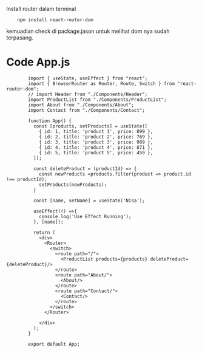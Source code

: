 Install router dalam terminal

        npm install react-router-dom

kemuadian check di package.jason untuk melihat dom nya sudah terpasang.

# Code App.js

            import { useState, useEffect } from "react";
            import { BrowserRouter as Router, Route, Switch } from "react-router-dom";
            // import Header from "./Components/Header";
            import ProductList from "./Components/ProductList";
            import About from "./Components/About";
            import Contact from "./Components/Contact";

            function App() {
              const [products, setProducts] = useState([
                { id: 1, title: 'product 1', price: 899 },
                { id: 2, title: 'product 2', price: 769 },
                { id: 3, title: 'product 3', price: 989 },
                { id: 4, title: 'product 4', price: 871 },
                { id: 5, title: 'product 5', price: 459 },
              ]);

              const deleteProduct = (productId) => {
                const newProducts =products.filter(product => product.id !== productId);
                setProducts(newProducts);
              }

              const [name, setName] = useState('Nisa');

              useEffect(() =>{
                console.log('Use Effect Running');
              }, [name]);

              return (
                <div>
                  <Router>
                    <switch>
                      <route path="/">
                        <ProductList products={products} deleteProduct={deleteProduct}/>
                      </route>
                      <route path="About/">
                        <About/>
                      </route>
                      <route path="Contact/">
                        <Contact/>
                      </route>
                    </switch>
                  </Router>
                  
                </div>
              );
            }

            export default App;


       

